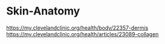 # Skin-Anatomy
https://my.clevelandclinic.org/health/body/22357-dermis https://my.clevelandclinic.org/health/articles/23089-collagen
